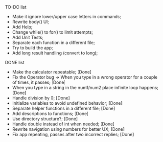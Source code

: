 TO-DO list

* Make it ignore lower/upper case letters in commands;
* Rewrite body() UI;
* Add Help;
* Change while() to for() to limit attempts;
* Add Unit Tests;
* Separate each function in a different file;
* Try to build the app;
* Add long result handling (convert to long);


DONE list
* Make the calculator repeatable; [Done]
* Fix the Operator bug -> When you type in a wrong operator for a couple of times, it passes; [Done]
* When you type in a string in the num1/num2 place infinite loop happens; [Done]
* Handle division by 0; [Done]
* Initialize variables to avoid undefined behavior; [Done]
* Separate helper functions in a different file; [Done]
* Add descriptions to functions; [Done]
* Use directory structure?; [Done]
* Handle double instead of int when needed; [Done]
* Rewrite navigation using numbers for better UX; [Done]
* Fix app repeating, passes after two incorrect replies; [Done]